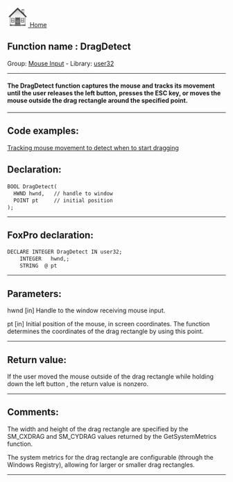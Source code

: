 [<img src="../../images/home.png"> Home ](https://github.com/VFPX/Win32API)  

## Function name : DragDetect
Group: [Mouse Input](../../functions_group.md#Mouse_Input)  -  Library: [user32](../../libraries.md#user32)  
***  


#### The DragDetect function captures the mouse and tracks its movement until the user releases the left button, presses the ESC key, or moves the mouse outside the drag rectangle around the specified point.
***  


## Code examples:
[Tracking mouse movement to detect when to start dragging](../../samples/sample_281.md)  

## Declaration:
```foxpro  
BOOL DragDetect(
  HWND hwnd,   // handle to window
  POINT pt     // initial position
);  
```  
***  


## FoxPro declaration:
```foxpro  
DECLARE INTEGER DragDetect IN user32;
	INTEGER   hwnd,;
	STRING  @ pt  
```  
***  


## Parameters:
hwnd 
[in] Handle to the window receiving mouse input. 

pt 
[in] Initial position of the mouse, in screen coordinates. The function determines the coordinates of the drag rectangle by using this point.   
***  


## Return value:
If the user moved the mouse outside of the drag rectangle while holding down the left button , the return value is nonzero.  
***  


## Comments:
The width and height of the drag rectangle are specified by the SM_CXDRAG and SM_CYDRAG values returned by the GetSystemMetrics function.  
  
The system metrics for the drag rectangle are configurable (through the Windows Registry), allowing for larger or smaller drag rectangles.   
  
***  

